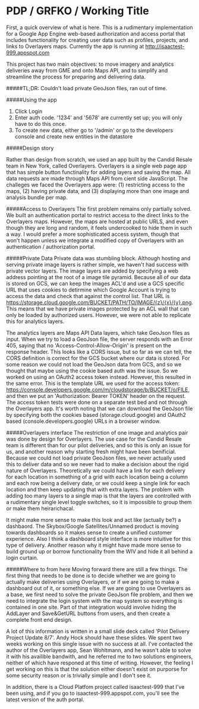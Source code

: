 # PDP / GRFKO / Working Title

First, a quick overview of what is here. This is a rudimentary implementation for a Google App Engine web-based authorization and access portal that includes functionality for creating user data such as profiles, projects, and links to Overlayers maps. Currently the app is running at http://isaactest-999.appspot.com

This project has two main objectives: to move imagery and analytics deliveries away from GME and onto Maps API, and to simplify and streamline the process for preparing and delivering data.

#####TL;DR: Couldn't load private GeoJson files, ran out of time.

#####Using the app
1. Click Login
2. Enter auth code. '1234' and '5678' are currently set up; you will only have to do this once.
2. To create new data, either go to '/admin' or go to the developers console and create new entities in the datastore

#####Design story

Rather than design from scratch, we used an app built by the Candid Resale team in New York, called Overlayers. Overlayers is a single web page app that has simple button functinality for adding layers and saving the map. All data requests are made through Maps API from cient side JavaScript. The challeges we faced the Overlayers app were: (1) restricting access to the maps, (2) having private data, and (3) displaying more than one image and analysis bundle per map.

#####Access to Overlayers
The first problem remains only partially solved. We built an authentication portal to restrict access to the direct links to the Overlayers maps. However, the maps are hosted at public URLS, and even though they are long and random, it feels undercooked to hide them in such a way. I would prefer a more sophisticated access system, though that won't happen unless we integrate a modified copy of Overlayers with an authentication / authorization portal.

#####Private Data
Private data was stumbling block. Although hosting and serving private image layers is rather simple, we haven't had success with private vector layers. The image layers are added by specifying a web address pointing at the root of a image tile pyramid. Because all of our data is stored on GCS, we can keep the images ACL'd and use a GCS specific URL that uses cookies to detirmine which Google Account is trying to access the data and check that against the control list. That URL is https://storage.cloud.google.com/BUCKET/PATH/TO/IMAGE/{z}/{x}/{y}.png. This means that we have private images protected by an ACL wall that can only be loaded by authorized users. However, we were not able to replicate this for analytics layers.

The analytics layers are Maps API Data layers, which take GeoJson files as input. When we try to load a GeoJson file, the server responds with an Error 405, saying that no 'Access-Control-Allow-Origin' is present on the response header. This looks like a CORS issue, but so far as we can tell, the CORS definition is correct for the GCS bucket where our data is stored. For some reason we could not load the GeoJson data from GCS, and so we thought that maybe using the cookie based auth was the issue. So we worked on using an OAuth2 access token instead. However, this resulted in the same error. This is the template URL we used for the access token: https://console.developers.google.com/m/cloudstorage/b/BUCKET/o/FILE, and then we put an 'Authorization: Bearer TOKEN' header on the request. The access token tests were done on a separate test bed and not through the Overlayers app. It's worth noting that we can download the GeoJson file by specifying both the cookies based (storage.cloud.google) and OAuth2 based (console.developers.google) URLs in a browser window. 

#####Overlayers interface
The restriction of one image and analytics pair was done by design for Overlayers. The use case for the Candid Resale team is different than for our pilot deliveries, and so this is only an issue for us, and another reason why starting fresh might have been benificial. Because we could not load private GeoJson files, we never actually used this to deliver data and so we never had to make a decision about the rigid nature of Overlayers. Theoretically we could have a link for each delivery for each location in something of a grid with each location being a column and each row being a delivery date, or we could keep a single link for each location and then keep updating that with extra layers. The problem with adding too many layers to a single map is that the layers are controlled with a rudimentary single level toggle switches, so it is impossible to group them or make them heirarichacal.

It might make more sense to make this look and act like (actually be?) a dashbaord. The Skybox/Google Satellites/Unnamed product is moving towards dashboards so it makes sense to create a unified customer experience. Also I think a dashboard style interface is more intuitive for this type of delivery. Another reason why it might have made more sense to build ground up or borrow functionality from the WIV and hide it all behind a login curtain.

#####Where to from here
Moving forward there are still a few things. The first thing that needs to be done is to decide whether we are going to actually make deliveries using Overlayers, or if we are going to make a dashboard out of it, or something else. If we are going to use Overlayers as a base, we first need to solve the private GeoJson file problem, and then we need to integrate the login system with the map system so everything is contained in one site. Part of that integration would involve hiding the AddLayer and Save&GetURL buttons from users, and then create a complete front end design.

A lot of this information is written in a small slide deck called 'Pilot Delivery Project Update 8/7'. Andy Hock should have these slides. We spent two weeks working on this single issue with no success at all. I've contacted the author of the Overlayers app, Sean Wohltmann, and he wasn't able to solve it with his availible bandwith, and he referred me to two solutions engineers, neither of which have responed at this time of writing. However, the feeling I get working on this is that the solution either doesn't exist on purporse for some security reason or is trivially simple and I don't see it.

In addition, there is a Cloud Platfom project called isaactest-999 that I've been using, and if you go to isaactest-999.appspot.com, you'll see the latest version of the auth portal.
